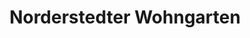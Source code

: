 ---
title: "Norderstedter Wohngarten"
url: /norderstedt/norderstedter-wohngarten/
shop: Garten-Center
---